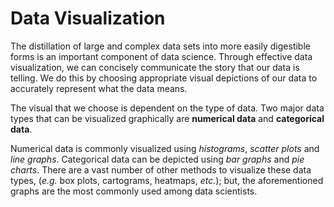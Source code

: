 # Data Visualization

The distillation of large and complex data sets into more easily digestible forms is an important component of data science. Through effective data visualization, we can concisely communicate the story that our data is telling. We do this by choosing appropriate visual depictions of our data to accurately represent what the data means.

The visual that we choose is dependent on the type of data. Two major data types that can be visualized graphically are **numerical data** and **categorical data**.

Numerical data is commonly visualized using *histograms*, *scatter plots* and *line graphs*. Categorical data can be depicted using *bar graphs* and *pie charts*. There are a vast number of other methods to visualize these data types, (*e.g.* box plots, cartograms, heatmaps, *etc.*); but, the aforementioned graphs are the most commonly used among data scientists.